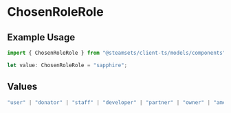 # ChosenRoleRole

## Example Usage

```typescript
import { ChosenRoleRole } from "@steamsets/client-ts/models/components";

let value: ChosenRoleRole = "sapphire";
```

## Values

```typescript
"user" | "donator" | "staff" | "developer" | "partner" | "owner" | "amethyst" | "amber" | "emerald" | "sapphire" | "ruby" | "diamond" | "contributor" | "early_supporter" | "beta" | "translator" | "top_100" | "badge_scout"
```